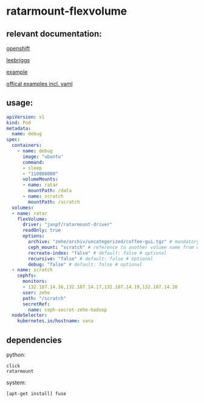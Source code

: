 # ratarmount-flexvolume

## relevant documentation:

[openshift](https://docs.openshift.com/container-platform/3.11/install_config/persistent_storage/persistent_storage_flex_volume.html)

[leebriggs](http://leebriggs.co.uk/blog/2017/03/12/kubernetes-flexvolumes.html)

[example](https://github.com/almonteb/k8s-flexvol-archive/blob/master/archive)

[offical examples incl. yaml](https://github.com/kubernetes/community/blob/master/contributors/devel/sig-storage/flexvolume.md)

## usage:

```yaml
apiVersion: v1
kind: Pod
metadata:
  name: debug
spec:
  containers:
    - name: debug
      image: "ubuntu"
      command:
      - sleep
      - "110000000"
      volumeMounts:
      - name: ratar
        mountPath: /data
      - name: scratch
        mountPath: /scratch
  volumes:
  - name: ratar
    flexVolume:
      driver: "janpf/ratarmount-driver"
      readOnly: true
      options:
        archive: "zehe/archiv/uncategorized/coffee-gui.tgz" # mandatory
        ceph_mount: "scratch" # reference to another volume name from which the archive will be read
        recreate-index: "false" # default: false # optional
        recursive: "false" # default: false # optional
        debug: "false" # default: false # optional
  - name: scratch
    cephfs:
      monitors:
      - 132.187.14.16,132.187.14.17,132.187.14.19,132.187.14.20
      user: zehe
      path: "/scratch"
      secretRef:
        name: ceph-secret-zehe-hadoop
  nodeSelector:
    kubernetes.io/hostname: vana
```

## dependencies

python:

```
click
ratarmount
```


system:

`[apt-get install] fuse`

